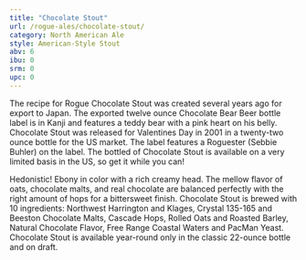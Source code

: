 ```yaml
---
title: "Chocolate Stout"
url: /rogue-ales/chocolate-stout/
category: North American Ale
style: American-Style Stout
abv: 6
ibu: 0
srm: 0
upc: 0
---
```

The recipe for Rogue Chocolate Stout was created several years ago for export to Japan. The exported twelve ounce Chocolate Bear Beer bottle label is in Kanji and features a teddy bear with a pink heart on his belly. Chocolate Stout was released for Valentines Day in 2001 in a twenty-two ounce bottle for the US market. The label features a Roguester (Sebbie Buhler) on the label. The bottled of Chocolate Stout is available on a very limited basis in the US, so get it while you can! 

Hedonistic! Ebony in color with a rich creamy head. The mellow flavor of oats, chocolate malts, and real chocolate are balanced perfectly with the right amount of hops for a bittersweet finish. Chocolate Stout is brewed with 10 ingredients: Northwest Harrington and Klages, Crystal 135-165 and Beeston Chocolate Malts, Cascade Hops, Rolled Oats and Roasted Barley, Natural Chocolate Flavor, Free Range Coastal Waters and PacMan Yeast. Chocolate Stout is available year-round only in the classic 22-ounce bottle and on draft.
